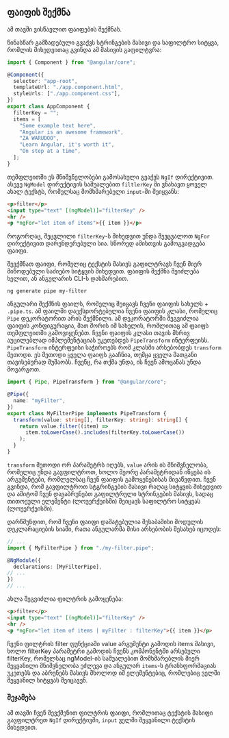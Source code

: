 ## ფაიფის შექმნა

ამ თავში ვისწავლით ფაიფების შექმნას.

წინასწარ გამზადებული გვაქვს სტრინგების მასივი და საფილტრო სიტყვა, რომლის
მიხედვითაც გვინდა ამ მასივის გაფილტვრა:

```ts
import { Component } from "@angular/core";

@Component({
  selector: "app-root",
  templateUrl: "./app.component.html",
  styleUrls: ["./app.component.css"],
})
export class AppComponent {
  filterKey = "";
  items = [
    "Some example text here",
    "Angular is an awesome framework",
    "ZA WARUDOO",
    "Learn Angular, it's worth it",
    "On step at a time",
  ];
}
```

თემფლეითში ეს მნიშვნელობები გამოსახული გვაქვს `NgIf` დირექტივით.
ასევე `NgModel` დირექტივის საშუალებით `filtlerKey` ში ვნახავთ ყოველ
ახალ ტექსტს, რომელსაც მომხმარებელი `input`-ში შეიყვანს:

```html
<p>filter</p>
<input type="text" [(ngModel)]="filterKey" />
<hr />
<p *ngFor="let item of items">{{ item }}</p>
```

როგორღაც, შეცვლილი `filterKey`-ს მიხედვით უნდა შევცვალოთ
`NgFor` დირექტივით დარენდერებული სია. სწორედ ამისთვის გამოგვადგება ფაიფი.

შევქმნათ ფაიფი, რომელიც ტექსტის მასივს გაფილტრავს ჩვენ მიერ მიწოდებული
საძიებო სიტყვის მიხედვით. ფაიფის შექმნა შეიძლება ხელით, ან ანგულარის
CLI-ს დახმარებით.

```
ng generate pipe my-filter
```

ანგულარი შექმნის ფაილს, რომელიც შეიცავს ჩვენი ფაიფის სახელს + `.pipe.ts`.
ამ ფაილში დაექსpორტებულია ჩვენი ფაიფის კლასი, რომელიც `Pipe` დეკორატორით
არის შექმნილი. ამ დეკორატორში შეგვიძლია ფაიფის კონფიგურაცია, მათ შორის იმ
სახელის, რომლითაც ამ ფაიფს თემფლეითში გამოვიყენებთ. ჩვენი ფაიფის კლასი
თავის მხრივ აუცილებლად იმპლემენტაციას უკეთებდეს `PipeTransform` ინტერფეისს.
`PipeTransform` ინტერფეისი საჭიროებს რომ კლასში არსებობდეს `transform` მეთოდი.
ეს მეთოდი ყველა ფაიფს გააჩნია, თუმცა ყველა მათგანი თავისებურად მუშაობს.
ჩვენც, რა თქმა უნდა, ის ჩვენ ამოცანას უნდა მოვარგოთ.

```ts
import { Pipe, PipeTransform } from "@angular/core";

@Pipe({
  name: "myFilter",
})
export class MyFilterPipe implements PipeTransform {
  transform(value: string[], filterKey: string): string[] {
    return value.filter((item) =>
      item.toLowerCase().includes(filterKey.toLowerCase())
    );
  }
}
```

`transform` მეთოდი ორ პარამეტრს იღებს, `value` არის ის მნიშვნელობა, რომელიც
უნდა გავფილტროთ, ხოლო მეორე პარამეტრიდან იწყება ის არგუმენტები, რომლელსაც
ჩვენ ფაიფის გამოყენებისას მივაწვდით. ჩვენ გვინდა, რომ გავფილტროთ სტგრინგების მასივი
რაღაც სიტყვის მიხედვით და ამიტომ ჩვენ დავაბრუნებთ გაფილტრული სტრინგების მასივს,
სადაც თითოეული ელემენტი (ლოუერქეისში) შეიცავს საფილტრო სიტყვას (ლოუერქეისში).

დარწმუნდით, რომ ჩვენი ფაიფი დამატებულია შესაბამისი მოდულის დეკლარაციების სიაში,
რათა ანგულარმა მისი არსებობის შესახებ იცოდეს:

```ts
// ...
import { MyFilterPipe } from "./my-filter.pipe";

@NgModule({
  declarations: [MyFilterPipe],
// ...
})
// ...
```

ახლა შეგვიძლია ფილტრის გამოყენება:

```html
<p>filter</p>
<input type="text" [(ngModel)]="filterKey" />
<hr />
<p *ngFor="let item of items | myFilter : filterKey">{{ item }}</p>
```

ჩვენი ფილტრის filter ფუნქციაში value არგუმენტი გამოდის items მასივი,
ხოლო filterKey პარამეტრი გამოდის ჩვენს კომპონენტში არსებული filterKey,
რომელსაც ngModel-ის საშუალებით მომხმარებლის მიერ შეყვანილი მნიშვნელობა ეძლევა
და ანგულარ `items`-ს ტრანსფორმაციას უკეთებს და აბრუნებს მასივს მხოლოდ იმ
ელემენტებიც, რომლებიც ველში შეყვანილ სიტყვას შეიცავენ.

### შეჯამება

ამ თავში ჩვენ შევქმენით ფილტრის ფაიფი, რომლითაც ტექსტის მასიფი გავფილტრეთ
`NgIf` დირექტივში, `input` ველში შეყვანილი ტექსტის მიხედვით.
